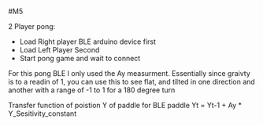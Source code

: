 #M5

2 Player pong:
- Load Right player BLE arduino device first
- Load Left Player Second
- Start pong game and wait to connect

For this pong BLE I only used the Ay measurment. Essentially since graivty is to a readin of 1, you can use this to see flat, and tilted in one direction and another with a range of -1 to 1 for a 180  degree turn

Transfer function of poistion Y of paddle for BLE paddle
    Yt = Yt-1 + Ay * Y_Sesitivity_constant